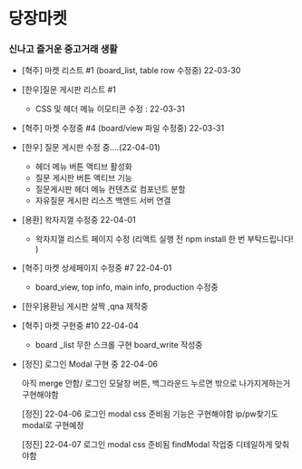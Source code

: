 # 당장마켓

### 신나고 즐거운 중고거래 생활

- [혁주] 마켓 리스트 #1 (board_list, table row 수정중) 22-03-30

- [한우]질문 게시판 리스트 #1  
  
  - CSS 및 헤더 메뉴 이모티콘 수정 : 22-03-31
  
- [혁주] 마켓 수정중 #4 (board/view 파일 수정중) 22-03-31

- [한우] 질문 게시판 수정 중....(22-04-01)
  - 헤더 메뉴 버튼 액티브 활성화 
  - 질문 게시판 버튼 액티브 기능 
  - 질문게시판 헤더 메뉴 컨텐츠로 컴포넌트 분할
  - 자유질문 게시판  리스츠 백앤드 서버 연결
  
- [용환] 왁자지껄 수정중 22-04-01
  
  - 왁자지껄 리스트 페이지 수정 (리액트 실행 전 npm install 한 번 부탁드립니다! )
  
- [혁주] 마켓 상세페이지 수정중 #7 22-04-01
  
  - board_view, top info, main info, production 수정중
  
- [한우]용환님 게시판 살짝 ,qna 제작중

- [혁주] 마켓 구현중 #10 22-04-04
  
  - board _list 무한 스크롤 구현 board_write 작성중
  
- [정진] 로그인 Modal 구현 중 22-04-06

  아직 merge 안함/  로그인 모달창 버튼, 백그라운드 누르면 밖으로 나가지게하는거 구현해야함

  [정진] 22-04-06
  로그인 modal css 준비됨
  기능은 구현해야함
  ip/pw찾기도 modal로 구현예정

  [정진] 22-04-07
  로그인 modal css 준비됨
  findModal 작업중 디테일하게 맞춰야함